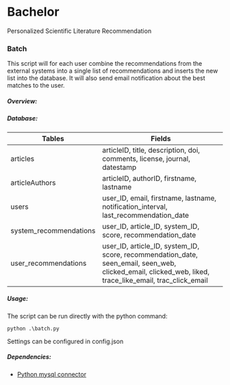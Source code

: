 # Bachelor
Personalized Scientific Literature Recommendation

### Batch
This script will for each user combine the recommendations from the external systems into a single list of recommendations and inserts the new list into the database. It will also send email notification about the best matches to the user.

##### Overview:

##### Database:

| Tables | Fields |
| ------------- | ------------- |
| articles  | articleID, title, description, doi, comments, license, journal, datestamp|
|articleAuthors| articleID, authorID, firstname, lastname|
|users| user_ID, email, firstname, lastname, notification_interval, last_recommendation_date|
|system_recommendations| user_ID, article_ID, system_ID, score, recommendation_date|
|user_recommendations|user_ID, article_ID, system_ID, score, recommendation_date, seen_email, seen_web, clicked_email, clicked_web, liked, trace_like_email, trac_click_email|
   
##### Usage:
 The script can be run directly with the python command:
```console
python .\batch.py
```
Settings can be configured in config.json
##### Dependencies: 
- [Python mysql connector](https://github.com/mysql/mysql-connector-python)